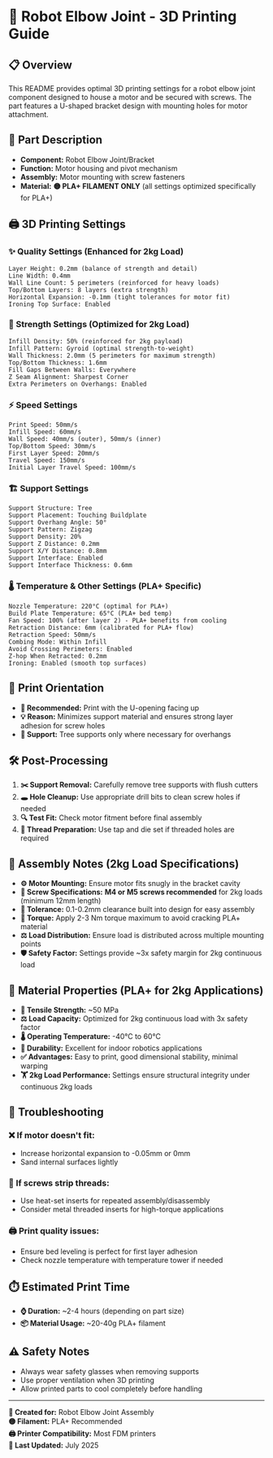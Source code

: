 # 🤖 Robot Elbow Joint - 3D Printing Guide

## 📋 Overview
This README provides optimal 3D printing settings for a robot elbow joint component designed to house a motor and be secured with screws. The part features a U-shaped bracket design with mounting holes for motor attachment.

## 🔧 Part Description
- **Component:** Robot Elbow Joint/Bracket
- **Function:** Motor housing and pivot mechanism
- **Assembly:** Motor mounting with screw fasteners
- **Material:** **🟡 PLA+ FILAMENT ONLY** (all settings optimized specifically for PLA+)

## 🖨️ 3D Printing Settings

### ✨ Quality Settings (Enhanced for 2kg Load)
```
Layer Height: 0.2mm (balance of strength and detail)
Line Width: 0.4mm
Wall Line Count: 5 perimeters (reinforced for heavy loads)
Top/Bottom Layers: 8 layers (extra strength)
Horizontal Expansion: -0.1mm (tight tolerances for motor fit)
Ironing Top Surface: Enabled
```

### 💪 Strength Settings (Optimized for 2kg Load)
```
Infill Density: 50% (reinforced for 2kg payload)
Infill Pattern: Gyroid (optimal strength-to-weight)
Wall Thickness: 2.0mm (5 perimeters for maximum strength)
Top/Bottom Thickness: 1.6mm
Fill Gaps Between Walls: Everywhere
Z Seam Alignment: Sharpest Corner
Extra Perimeters on Overhangs: Enabled
```

### ⚡ Speed Settings
```
Print Speed: 50mm/s
Infill Speed: 60mm/s
Wall Speed: 40mm/s (outer), 50mm/s (inner)
Top/Bottom Speed: 30mm/s
First Layer Speed: 20mm/s
Travel Speed: 150mm/s
Initial Layer Travel Speed: 100mm/s
```

### 🏗️ Support Settings
```
Support Structure: Tree
Support Placement: Touching Buildplate
Support Overhang Angle: 50°
Support Pattern: Zigzag
Support Density: 20%
Support Z Distance: 0.2mm
Support X/Y Distance: 0.8mm
Support Interface: Enabled
Support Interface Thickness: 0.6mm
```

### 🌡️ Temperature & Other Settings (PLA+ Specific)
```
Nozzle Temperature: 220°C (optimal for PLA+)
Build Plate Temperature: 65°C (PLA+ bed temp)
Fan Speed: 100% (after layer 2) - PLA+ benefits from cooling
Retraction Distance: 6mm (calibrated for PLA+ flow)
Retraction Speed: 50mm/s
Combing Mode: Within Infill
Avoid Crossing Perimeters: Enabled
Z-hop When Retracted: 0.2mm
Ironing: Enabled (smooth top surfaces)
```

## 📐 Print Orientation
- **🔄 Recommended:** Print with the U-opening facing up
- **💡 Reason:** Minimizes support material and ensures strong layer adhesion for screw holes
- **🌳 Support:** Tree supports only where necessary for overhangs

## 🛠️ Post-Processing
1. **✂️ Support Removal:** Carefully remove tree supports with flush cutters
2. **🕳️ Hole Cleanup:** Use appropriate drill bits to clean screw holes if needed
3. **🔍 Test Fit:** Check motor fitment before final assembly
4. **🔧 Thread Preparation:** Use tap and die set if threaded holes are required

## 🔩 Assembly Notes (2kg Load Specifications)
- **⚙️ Motor Mounting:** Ensure motor fits snugly in the bracket cavity
- **🔩 Screw Specifications:** **M4 or M5 screws recommended** for 2kg loads (minimum 12mm length)
- **📏 Tolerance:** 0.1-0.2mm clearance built into design for easy assembly
- **🔧 Torque:** Apply 2-3 Nm torque maximum to avoid cracking PLA+ material
- **⚖️ Load Distribution:** Ensure load is distributed across multiple mounting points
- **🛡️ Safety Factor:** Settings provide ~3x safety margin for 2kg continuous load

## 🧪 Material Properties (PLA+ for 2kg Applications)
- **💪 Tensile Strength:** ~50 MPa
- **⚖️ Load Capacity:** Optimized for 2kg continuous load with 3x safety factor
- **🌡️ Operating Temperature:** -40°C to 60°C
- **🔄 Durability:** Excellent for indoor robotics applications
- **✅ Advantages:** Easy to print, good dimensional stability, minimal warping
- **🏋️ 2kg Load Performance:** Settings ensure structural integrity under continuous 2kg loads

## 🔧 Troubleshooting
### ❌ If motor doesn't fit:
- Increase horizontal expansion to -0.05mm or 0mm
- Sand internal surfaces lightly

### 🔩 If screws strip threads:
- Use heat-set inserts for repeated assembly/disassembly
- Consider metal threaded inserts for high-torque applications

### 🖨️ Print quality issues:
- Ensure bed leveling is perfect for first layer adhesion
- Check nozzle temperature with temperature tower if needed

## ⏱️ Estimated Print Time
- **⌚ Duration:** ~2-4 hours (depending on part size)
- **📦 Material Usage:** ~20-40g PLA+ filament

## ⚠️ Safety Notes
- Always wear safety glasses when removing supports
- Use proper ventilation when 3D printing
- Allow printed parts to cool completely before handling

---
**🎯 Created for:** Robot Elbow Joint Assembly  
**🟡 Filament:** PLA+ Recommended  
**🖨️ Printer Compatibility:** Most FDM printers  
**📅 Last Updated:** July 2025
